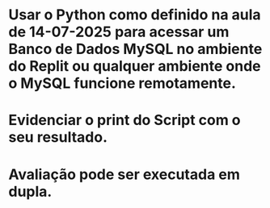 # Usar o Python como definido na aula de 14-07-2025 para acessar um Banco de Dados MySQL no ambiente do Replit ou qualquer ambiente onde o MySQL funcione remotamente.
# Evidenciar o print do Script com o seu resultado.
# Avaliação pode ser executada em dupla.
